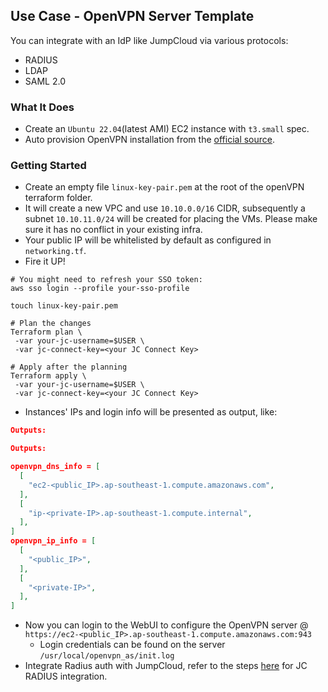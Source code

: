 ## Use Case - OpenVPN Server Template
You can integrate with an IdP like JumpCloud via various protocols:

* RADIUS
* LDAP
* SAML 2.0

### What It Does
* Create an `Ubuntu 22.04`(latest AMI) EC2 instance with `t3.small` spec. 
* Auto provision OpenVPN installation from the [official source](https://openvpn.net/vpn-software-packages/ubuntu/). 


### Getting Started
* Create an empty file `linux-key-pair.pem` at the root of the openVPN terraform folder. 
* It will create a new VPC and use `10.10.0.0/16` CIDR, subsequently a subnet `10.10.11.0/24` will be created for placing the VMs. Please make sure it has no conflict in your existing infra. 
* Your public IP will be whitelisted by default as configured in `networking.tf`.
* Fire it UP!

```hcl
# You might need to refresh your SSO token:
aws sso login --profile your-sso-profile

touch linux-key-pair.pem

# Plan the changes
Terraform plan \
 -var your-jc-username=$USER \
 -var jc-connect-key=<your JC Connect Key>

# Apply after the planning
Terraform apply \
 -var your-jc-username=$USER \
 -var jc-connect-key=<your JC Connect Key>
```
* Instances' IPs and login info will be presented as output, like:
```json
Outputs:

Outputs:

openvpn_dns_info = [
  [
    "ec2-<public_IP>.ap-southeast-1.compute.amazonaws.com",
  ],
  [
    "ip-<private-IP>.ap-southeast-1.compute.internal",
  ],
]
openvpn_ip_info = [
  [
    "<public_IP>",
  ],
  [
    "<private-IP>",
  ],
]

```
* Now you can login to the WebUI to configure the OpenVPN server @
`https://ec2-<public_IP>.ap-southeast-1.compute.amazonaws.com:943`
    * Login credentials can be found on the server `/usr/local/openvpn_as/init.log`
* Integrate Radius auth with JumpCloud, refer to the steps [here](https://sonykey2003.medium.com/integrate-openvpn-with-jumpclouds-radius-as-a-service-b0cac64578a9) for JC RADIUS integration. 
